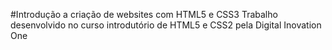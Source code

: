 #Introdução a criação de websites com HTML5 e CSS3
    Trabalho desenvolvido no curso introdutório de HTML5 e CSS2 pela Digital Inovation One